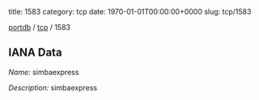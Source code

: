 title: 1583
category: tcp
date: 1970-01-01T00:00:00+0000
slug: tcp/1583

[portdb](/) / [tcp](/category/tcp.html) / 1583


## IANA Data

_Name:_ simbaexpress

_Description:_ simbaexpress

